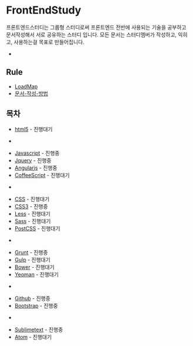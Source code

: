 # FrontEndStudy

프론트엔드스터디는 그룹형 스터디로써 프론트엔드 전반에 사용되는 기술을 공부하고 문서작성해서 서로 공유하는 스터디 입니다.
모든 문서는 스터디멤버가 작성하고, 익히고, 사용하는걸 목표로 만들어집니다.

-
## Rule

* [LoadMap](document/@Rule/RoadMap.md)
* [문서-작성-방법](document/@Rule/문서-작성-방법.md)

## 목차

* [html5](document/html5/README.md) - 진행대기

-
* [Javascript](document/Javascript/README.md) - 진행중
* [Jquery](document/Jquery/README.md) - 진행중
* [Angularjs](document/AngularJS/README.md) - 진행중
* [CoffeeScript](document/CoffeeScript/README.md) - 진행대기

-
* [CSS](document/CSS/README.md) - 진행대기
* [CSS3](document/CSS3/README.md) - 진행중
* [Less](document/Less/README.md) - 진행대기
* [Sass](document/Sass/README.md) - 진행대기
* [PostCSS](document/PostCSS/README.md) - 진행대기

-
* [Grunt](document/Grunt/README.md) - 진행중
* [Gulp](document/Gulp/README.md) - 진행대기
* [Bower](document/Bower/README.md) - 진행대기
* [Yeoman](document/Yeoman/README.md) - 진행대기

-
* [Github](document/Github/README.md) - 진행중
* [Bootstrap](document/Bootstrap/README.md) - 진행중

-
* [Sublimetext](document/Sublimetext/README.md) - 진행중
* [Atom](document/Atom/README.md) - 진행대기


